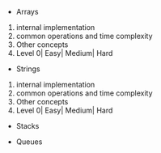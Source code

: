 * Arrays
1.  internal implementation
2.  common operations and time complexity
3.  Other concepts
4.  Level 0| Easy| Medium| Hard
  
* Strings
1.  internal implementation
2.  common operations and time complexity
3.  Other concepts
4.  Level 0| Easy| Medium| Hard
  
* Stacks

* Queues

  
